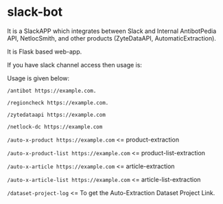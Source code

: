 # slack-bot

It is a SlackAPP which integrates between Slack and Internal AntibotPedia API, NetlocSmith, and other products (ZyteDataAPI, AutomaticExtraction).

It is Flask based web-app.

If you have slack channel access then usage is:

Usage is given below:

`/antibot https://example.com.`

`/regioncheck https://example.com.`

`/zytedataapi https://example.com`

`/netlock-dc https://example.com`

`/auto-x-product https://example.com` <= product-extraction

`/auto-x-product-list https://example.com` <= product-list-extraction

`/auto-x-article https://example.com` <= article-extraction

`/auto-x-article-list https://example.com` <= article-list-extraction

`/dataset-project-log` <= To get the Auto-Extraction Dataset Project Link.

